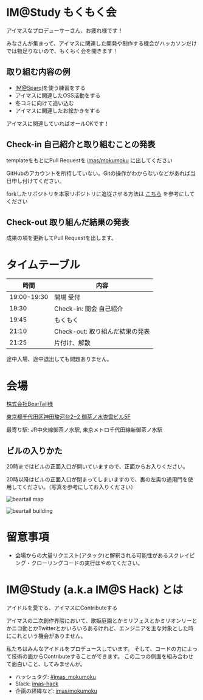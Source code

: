 # IM@Study もくもく会

アイマスなプロデューサーさん、お疲れ様です！

みなさんが集まって、アイマスに関連した開発や制作する機会がハッカソンだけでは物足りないので、もくもく会を開きます！

## 取り組む内容の例

- [IM@Sparql](https://sparql.crssnky.xyz/imas/)を使う練習をする
- アイマスに関連したOSS活動をする
- 冬コミに向けて追い込む
- アイマスに関連したお絵かきをする

アイマスに関連していればオールOKです！

## Check-in 自己紹介と取り組むことの発表

templateをもとにPull Requestを [imas/mokumoku](https://github.com/imas/mokumoku) に出してください

GitHubのアカウントを所持していない。Gitの操作がわからないなどがあれば当日申し付けてください。

forkしたリポジトリを本家リポジトリに追従させる方法は [こちら](https://gist.github.com/YutaGoto/be875dd26142fd13cc0ec3234ba985ef) を参考にしてください

## Check-out 取り組んだ結果の発表

成果の項を更新してPull Requestを出します。

# タイムテーブル

| 時間        | 内容                            |
| ----------- | ------------------------------- |
| 19:00-19:30 | 開場 受付                       |
| 19:30       | Check-in: 開会 自己紹介         |
| 19:45       | もくもく                        |
| 21:10       | Check-out: 取り組んだ結果の発表 |
| 21:25       | 片付け、解散                    |

途中入場、途中退出しても問題ありません。

# 会場

[株式会社BearTail様](https://beartail.jp/)

[東京都千代田区神田駿河台2‒2 御茶ノ水杏雲ビル5F](https://goo.gl/maps/r4c4brt3WAy)

最寄り駅: JR中央線御茶ノ水駅, 東京メトロ千代田線新御茶ノ水駅

## ビルの入りかた

20時まではビルの正面入口が開いていますので、正面からお入りください。

20時以降はビルの正面入口が閉まってしまいますので、裏の左奥の通用門を使用してください。（写真を参考にしてお入りください）

![beartail map](/meetups/kanto/002/images/beartail_map.png)

![beartail building](/meetups/kanto/002/images/beartail_building.jpeg)

# 留意事項

- 会場からの大量リクエスト(アタック)と解釈される可能性があるスクレイピング・クローリングコードの実行はやめてください。

# IM@Study (a.k.a IM@S Hack) とは

アイドルを愛でる、アイマスにContributeする

アイマスの二次創作界隈において、歌姫庭園とかミリフェスとかミリオンリーとかニコ動とかTwitterとかいろいろあるけれど、エンジニアを主な対象とした時にこれという機会がありません。

私たちはみんなアイドルをプロデュースしています。 そして、コードの力によって技術の面からContributeすることができます。 この二つの側面を組み合わせて面白いこと、してみませんか。

- ハッシュタグ: [\#imas_mokumoku](https://twitter.com/hashtag/imas_mokumoku?src=hash)
- Slack: [imas-hack](https://imas-hack.herokuapp.com)
- 企画の経緯など: [imas/mokumoku](https://github.com/imas/mokumoku)
